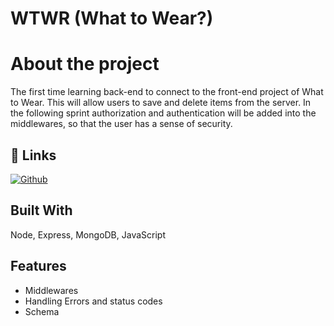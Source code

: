
# WTWR (What to Wear?)
# About the project
The first time learning back-end to connect to the front-end project of What to Wear. This will allow users to save and delete items from the server. In the following sprint authorization and authentication will be added into the middlewares, so that the user has a sense of security.






## 🔗 Links
[![Github](https://img.shields.io/badge/my_portfolio-000?style=for-the-badge&logo=ko-fi&logoColor=white)](https://github.com/steviesmooth)



## Built With


 Node, Express, MongoDB, JavaScript


## Features

- Middlewares
- Handling Errors and status codes
- Schema 

